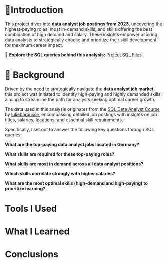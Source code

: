 # 🚀Introduction
This project dives into **data analyst job postings from 2023**, uncovering the highest-paying roles, most in-demand skills, and skills offering the best combination of high demand and salary. These insights empower aspiring data analysts to strategically choose and prioritize their skill development for maximum career impact.

📂 **Explore the SQL queries behind this analysis:** [Project SQL Files](/project_sql/)


# 📖 Background
Driven by the need to strategically navigate the **data analyst job market**, this project was initiated to identify high-paying and highly demanded skills, aiming to streamline the path for analysts seeking optimal career growth.

The data used in this analysis originates from the [SQL Data Analyst Course](https://www.youtube.com/watch?v=7mz73uXD9DA) by [lukebarousse](https://github.com/lukebarousse), encompassing detailed job postings with insights on job titles, salaries, locations, and essential skill requirements.

Specifically, I set out to answer the following key questions through SQL queries:

**What are the top-paying data analyst jobs located in Germany?**

**What skills are required for these top-paying roles?**

**What skills are most in demand across all data analyst positions?**

**Which skills correlate strongly with higher salaries?**

**What are the most optimal skills (high-demand and high-paying) to prioritize learning?**
# Tools I Used
# What I Learned
# Conclusions